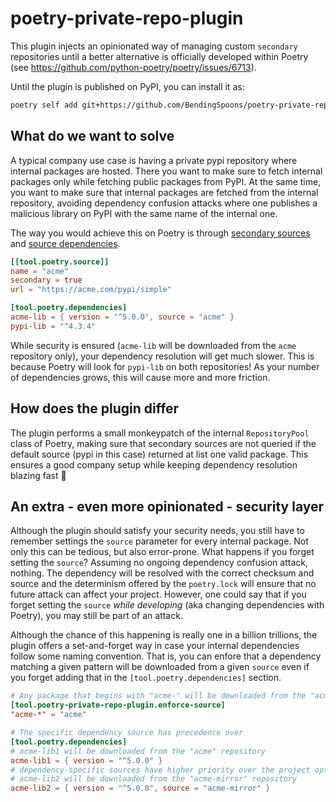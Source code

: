 # poetry-private-repo-plugin

This plugin injects an opinionated way of managing custom `secondary` repositories until a better alternative is officially developed within Poetry (see https://github.com/python-poetry/poetry/issues/6713).

Until the plugin is published on PyPI, you can install it as:
```bash
poetry self add git+https://github.com/BendingSpoons/poetry-private-repo-plugin.git#1.1.0
```

## What do we want to solve

A typical company use case is having a private pypi repository where internal packages are hosted. There you want to make sure to fetch internal packages only while fetching public packages from PyPI. At the same time, you want to make sure that internal packages are fetched from the internal repository, avoiding dependency confusion attacks where one publishes a malicious library on PyPI with the same name of the internal one.

The way you would achieve this on Poetry is through [secondary sources](https://python-poetry.org/docs/repositories#secondary-package-sources) and [source dependencies](https://python-poetry.org/docs/dependency-specification/#source-dependencies).
```toml
[[tool.poetry.source]]
name = "acme"
secondary = true
url = "https://acme.com/pypi/simple"

[tool.poetry.dependencies]
acme-lib = { version = "^5.0.0", source = "acme" }
pypi-lib = "^4.3.4"
```

While security is ensured (`acme-lib` will be downloaded from the `acme` repository only), your dependency resolution will get much slower. This is because Poetry will look for `pypi-lib` on both repositories! As your number of dependencies grows, this will cause more and more friction.

## How does the plugin differ

The plugin performs a small monkeypatch of the internal `RepositoryPool` class of Poetry, making sure that secondary sources are not queried if the default source (pypi in this case) returned at list one valid package. This ensures a good company setup while keeping dependency resolution blazing fast 🏃

## An extra - even more opinionated - security layer

Although the plugin should satisfy your security needs, you still have to remember settings the `source` parameter for every internal package. Not only this can be tedious, but also error-prone. What happens if you forget setting the `source`? Assuming no ongoing dependency confusion attack, nothing. The dependency will be resolved with the correct checksum and source and the determinism offered by the `poetry.lock` will ensure that no future attack can affect your project. However, one could say that if you forget setting the `source` _while developing_ (aka changing dependencies with Poetry), you may still be part of an attack.

Although the chance of this happening is really one in a billion trillions, the plugin offers a set-and-forget way in case your internal dependencies follow some naming convention. That is, you can enfore that a dependency matching a given pattern will be downloaded from a given `source` even if you forget adding that in the `[tool.poetry.dependencies]` section.

```toml
# Any package that begins with "acme-" will be downloaded from the "acme" repository
[tool.poetry-private-repo-plugin.enforce-source]
"acme-*" = "acme"

# The specific dependency source has precedence over
[tool.poetry.dependencies]
# acme-lib1 will be downloaded from the "acme" repository
acme-lib1 = { version = "^5.0.0" }
# dependency-specific sources have higher priority over the project option, so
# acme-lib2 will be downloaded from the "acme-mirror" repository
acme-lib2 = { version = "^5.0.0", source = "acme-mirror" }
```
